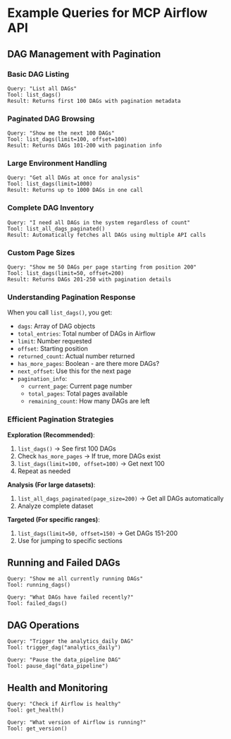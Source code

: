 # Example Queries for MCP Airflow API

## DAG Management with Pagination

### Basic DAG Listing
```
Query: "List all DAGs"
Tool: list_dags()
Result: Returns first 100 DAGs with pagination metadata
```

### Paginated DAG Browsing
```
Query: "Show me the next 100 DAGs"
Tool: list_dags(limit=100, offset=100)
Result: Returns DAGs 101-200 with pagination info
```

### Large Environment Handling
```
Query: "Get all DAGs at once for analysis"
Tool: list_dags(limit=1000)
Result: Returns up to 1000 DAGs in one call
```

### Complete DAG Inventory
```
Query: "I need all DAGs in the system regardless of count"
Tool: list_all_dags_paginated()
Result: Automatically fetches all DAGs using multiple API calls
```

### Custom Page Sizes
```
Query: "Show me 50 DAGs per page starting from position 200"  
Tool: list_dags(limit=50, offset=200)
Result: Returns DAGs 201-250 with pagination details
```

### Understanding Pagination Response

When you call `list_dags()`, you get:
- `dags`: Array of DAG objects
- `total_entries`: Total number of DAGs in Airflow
- `limit`: Number requested
- `offset`: Starting position
- `returned_count`: Actual number returned
- `has_more_pages`: Boolean - are there more DAGs?
- `next_offset`: Use this for the next page
- `pagination_info`: 
  - `current_page`: Current page number
  - `total_pages`: Total pages available
  - `remaining_count`: How many DAGs are left

### Efficient Pagination Strategies

**Exploration (Recommended)**:
1. `list_dags()` → See first 100 DAGs
2. Check `has_more_pages` → If true, more DAGs exist  
3. `list_dags(limit=100, offset=100)` → Get next 100
4. Repeat as needed

**Analysis (For large datasets)**:
1. `list_all_dags_paginated(page_size=200)` → Get all DAGs automatically
2. Analyze complete dataset

**Targeted (For specific ranges)**:
1. `list_dags(limit=50, offset=150)` → Get DAGs 151-200
2. Use for jumping to specific sections

## Running and Failed DAGs

```
Query: "Show me all currently running DAGs"
Tool: running_dags()
```

```
Query: "What DAGs have failed recently?"
Tool: failed_dags()  
```

## DAG Operations

```
Query: "Trigger the analytics_daily DAG"
Tool: trigger_dag("analytics_daily")
```

```
Query: "Pause the data_pipeline DAG"
Tool: pause_dag("data_pipeline")
```

## Health and Monitoring

```
Query: "Check if Airflow is healthy"
Tool: get_health()
```

```
Query: "What version of Airflow is running?"
Tool: get_version()
```
